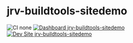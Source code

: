 # jrv-buildtools-sitedemo

![CI none](https://img.shields.io/badge/ci-none-orange.svg)
[![Dashboard jrv-buildtools-sitedemo](https://img.shields.io/badge/dashboard-jrv_buildtools_sitedemo-yellow.svg)](https://dashboard.pantheon.io/sites/67dba8e7-0db2-410d-a963-b9e0ed2fcb92#dev/code)
[![Dev Site jrv-buildtools-sitedemo](https://img.shields.io/badge/site-jrv_buildtools_sitedemo-blue.svg)](http://dev-jrv-buildtools-sitedemo.pantheonsite.io/)